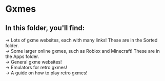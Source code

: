 # Gxmes
## In this folder, you'll find:
-> Lots of gxme websites, each with many links! These are in the Sorted folder. <br>
-> Some larger online gxmes, such as Roblox and Minecraft! These are in the Apps folder. <br>
-> General gxme websites! <br>
-> Emulators for retro gxmes! <br>
-> A guide on how to play retro gxmes! <br>
